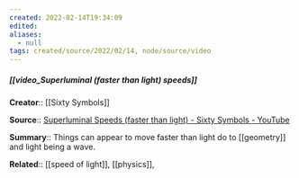 ```yaml
---
created: 2022-02-14T19:34:09 
edited: 
aliases:
  - null
tags: created/source/2022/02/14, node/source/video
---
```


##### [[video_Superluminal (faster than light) speeds]]
**Creator**:: [[Sixty Symbols]]
 
**Source**:: [Superluminal Speeds (faster than light) - Sixty Symbols - YouTube](https://www.youtube.com/watch?v=IsEDigUHsOQ)

**Summary**:: Things can appear to move faster than light do to [[geometry]] and light being a wave.

**Related**:: [[speed of light]], [[physics]], 